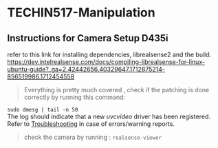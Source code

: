 # TECHIN517-Manipulation

## Instructions for Camera Setup D435i
refer to this link for installing dependencies, librealsense2 and the build. 
https://dev.intelrealsense.com/docs/compiling-librealsense-for-linux-ubuntu-guide?_ga=2.42442656.40329647.1712875214-856519986.1712454558

>Everything is pretty much covered , check if the patching is done correctly by running this command:

`sudo dmesg | tail -n 50` \
The log should indicate that a new _uvcvideo_ driver has been registered.  
Refer to [Troubleshooting](#troubleshooting-installation-and-patch-related-issues) in case of errors/warning reports.

>check the camera by running : 
`realsense-viewer` 


